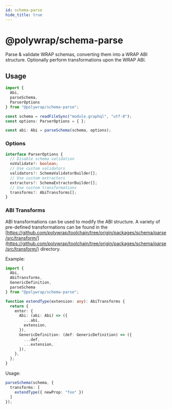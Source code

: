```yaml
---
id: schema-parse
hide_title: true
---
```


# @polywrap/schema-parse

Parse & validate WRAP schemas, converting them into a WRAP ABI structure. Optionally perform transformations upon the WRAP ABI.

## Usage
```typescript
import {
  Abi,
  parseSchema,
  ParserOptions
} from "@polywrap/schema-parse";

const schema = readFileSync("module.graphql", "utf-8");
const options: ParserOptions = { };

const abi: Abi = parseSchema(schema, options);
```

### Options
```typescript
interface ParserOptions {
  // Disable schema validation
  noValidate?: boolean;
  // Use custom validators
  validators?: SchemaValidatorBuilder[];
  // Use custom extractors
  extractors?: SchemaExtractorBuilder[];
  // Use custom transformations
  transforms?: AbiTransforms[];
}
```

### ABI Transforms
ABI transformations can be used to modify the ABI structure. A variety of pre-defined transformations can be found in the [https://github.com/polywrap/toolchain/tree/origin/packages/schema/parse/src/transform/](https://github.com/polywrap/toolchain/tree/origin/packages/schema/parse/src/transform/) directory.

Example:
```typescript
import {
  Abi,
  AbiTransforms,
  GenericDefinition,
  parseSchema
} from "@polywrap/schema-parse";

function extendType(extension: any): AbiTransforms {
  return {
    enter: {
      Abi: (abi: Abi) => ({
        ...abi,
        extension,
      }),
      GenericDefinition: (def: GenericDefinition) => ({
        ...def,
        ...extension,
      }),
    },
  };
}
```

Usage:
```typescript
parseSchema(schema, {
  transforms: [
    extendType({ newProp: "foo" })
  ]
});
```
